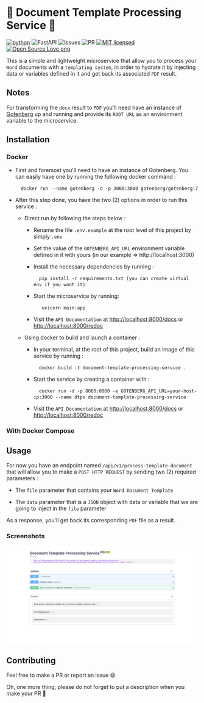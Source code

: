 # 🚀 Document Template Processing Service 🚀

[![python](https://img.shields.io/badge/Python-3776AB?style=for-the-badge&logo=python&logoColor=white)](https://img.shields.io/badge/Python-3776AB?style=for-the-badge&logo=python&logoColor=white)
![FastAPI](https://img.shields.io/badge/FastAPI-005571?style=for-the-badge&logo=fastapi)
![Issues](https://img.shields.io/github/issues/PapiHack/orange-sms-sender-service?style=for-the-badge&logo=appveyor)
![PR](https://img.shields.io/github/issues-pr/PapiHack/orange-sms-sender-service?style=for-the-badge&logo=appveyor)
[![MIT licensed](https://img.shields.io/badge/license-mit-blue?style=for-the-badge&logo=appveyor)](./LICENSE)
[![Open Source Love png](https://badges.frapsoft.com/os/v1/open-source.png?v=103)](https://github.com/ellerbrock/open-source-badges/)

This is a simple and lightweight microservice that allow you to process your `Word` documents with a `templating system`, in order to hydrate it by injecting data or variables defined in it and get back its associated `PDF` result.

## Notes

For transforming the `docx` result to `PDF` you'll need have an instance of [Gotenberg](https://gotenberg.dev) up and running and provide its `ROOT URL` as an environment variable to the microservice.

## Installation

### Docker

- First and foremost you'll need to have an instance of Gotenberg. You can easily have one by running the following docker command : 

        docker run --name gotenberg -d -p 3000:3000 gotenberg/gotenberg:7


- After this step done, you have the two (2) options in order to run this service :

    - Direct run by following the steps below :

        - Rename the file `.env.example` at the root level of this project by simply `.env`

        - Set the value of the `GOTENBERG_API_URL` environment variable defined in it with yours (in our example => http://localhost:3000)

        - Install the necessary dependencies by running :
        
                pip install -r requirements.txt (you can create virtual env if you want it)

        - Start the microservice by running:
                
                 uvicorn main:app

        - Visit the `API Documentation` at <http://localhost:8000/docs> or <http://localhost:8000/redoc>

    - Using docker to build and launch a container :

        - In your terminal, at the root of this project, build an image of this service by running : 
        
                docker build -t document-template-processing-service .

        - Start the service by creating a container with : 
        
                docker run -d -p 8000:8000 -e GOTENBERG_API_URL=your-host-ip:3000 --name dtps document-template-processing-service

        - Visit the `API Documentation` at <http://localhost:8000/docs> or <http://localhost:8000/redoc>

### With Docker Compose



## Usage

For now you have an endpoint named `/api/v1/process-template-document` that will allow you to make a `POST HTTP REQUEST` by sending two (2) required parameters :

- The `file` parameter that contains your `Word Document Template`

- The `data` parameter that is a `JSON` object with data or variable that we are going to inject in the `file` parameter

As a response, you'll get back its corresponding `PDF` file as a result.

### Screenshots

![screenshot](./screenshots/swagger-doc.png)

## Contributing

Feel free to make a PR or report an issue 😃

Oh, one more thing, please do not forget to put a description when you make your PR 🙂
